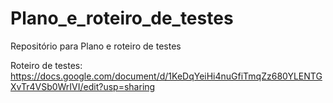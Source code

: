 # Plano_e_roteiro_de_testes
Repositório para Plano e roteiro de testes 


Roteiro de testes: https://docs.google.com/document/d/1KeDqYeiHi4nuGfiTmqZz680YLENTGXvTr4VSb0WrIVI/edit?usp=sharing
